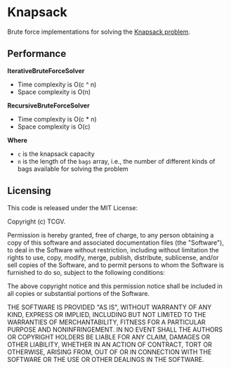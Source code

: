 # Knapsack

Brute force implementations for solving the [Knapsack problem](https://en.wikipedia.org/wiki/Knapsack_problem).

## Performance

**IterativeBruteForceSolver**
* Time complexity is O(c ^ n)
* Space complexity is O(n)

**RecursiveBruteForceSolver**
* Time complexity is O(c * n)
* Space complexity is O(c)

**Where**
* `c` is the knapsack capacity
* `n` is the length of the `bags` array, i.e., the number of different kinds of bags available for solving the problem


## Licensing

This code is released under the MIT License:

Copyright (c) TCGV.

Permission is hereby granted, free of charge, to any person obtaining a copy of this software and associated documentation files (the "Software"), to deal in the Software without restriction, including without limitation the rights to use, copy, modify, merge, publish, distribute, sublicense, and/or sell copies of the Software, and to permit persons to whom the Software is furnished to do so, subject to the following conditions:

The above copyright notice and this permission notice shall be included in all copies or substantial portions of the Software.

THE SOFTWARE IS PROVIDED "AS IS", WITHOUT WARRANTY OF ANY KIND, EXPRESS OR IMPLIED, INCLUDING BUT NOT LIMITED TO THE WARRANTIES OF MERCHANTABILITY, FITNESS FOR A PARTICULAR PURPOSE AND NONINFRINGEMENT. IN NO EVENT SHALL THE AUTHORS OR COPYRIGHT HOLDERS BE LIABLE FOR ANY CLAIM, DAMAGES OR OTHER LIABILITY, WHETHER IN AN ACTION OF CONTRACT, TORT OR OTHERWISE, ARISING FROM, OUT OF OR IN CONNECTION WITH THE SOFTWARE OR THE USE OR OTHER DEALINGS IN THE SOFTWARE.
